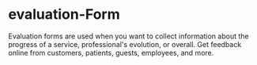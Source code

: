 # evaluation-Form
 Evaluation forms are used when you want to collect information about the progress of a service, professional's evolution, or overall. Get feedback online from customers, patients, guests, employees, and more.
